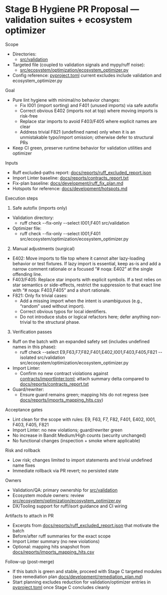 # Stage B Hygiene PR Proposal — validation suites + ecosystem optimizer

Scope
- Directories:
  - [src/validation](src/validation:1)
- Targeted file (coupled to validation signals and mypy/ruff noise):
  - [src/ecosystem/optimization/ecosystem_optimizer.py](src/ecosystem/optimization/ecosystem_optimizer.py:1)
- Config reference: [pyproject.toml](pyproject.toml:1) current excludes include validation and ecosystem_optimizer.py

Goal
- Pure lint hygiene with minimal/no behavior changes:
  - Fix I001 (import sorting) and F401 (unused imports) via safe autofix
  - Correct obvious E402 (imports not at top) where moving imports is risk-free
  - Replace star imports to avoid F403/F405 where explicit names are clear
  - Address trivial F821 (undefined name) only when it is an unmistakable typo/import omission; otherwise defer to structural PRs
- Keep CI green, preserve runtime behavior for validation utilities and optimizer

Inputs
- Ruff excluded-paths report: [docs/reports/ruff_excluded_report.json](docs/reports/ruff_excluded_report.json:1)
- Import Linter baseline: [docs/reports/contracts_report.txt](docs/reports/contracts_report.txt:1)
- Fix-plan baseline: [docs/development/ruff_fix_plan.md](docs/development/ruff_fix_plan.md:1)
- Hotspots for reference: [docs/development/hotspots.md](docs/development/hotspots.md:1)

Execution steps

1) Safe autofix (imports only)
- Validation directory:
  - ruff check --fix-only --select I001,F401 src/validation
- Optimizer file:
  - ruff check --fix-only --select I001,F401 src/ecosystem/optimization/ecosystem_optimizer.py

2) Manual adjustments (surgical)
- E402: Move imports to file top where it cannot alter lazy-loading behavior or test fixtures. If lazy import is essential, keep as-is and add a narrow comment rationale or a focused “# noqa: E402” at the single offending line.
- F403/F405: Replace star imports with explicit symbols. If a test relies on star semantics or side-effects, restrict the suppression to that exact line with “# noqa: F403,F405” and a short rationale.
- F821: Only fix trivial cases:
  - Add a missing import when the intent is unambiguous (e.g., “random” used without import).
  - Correct obvious typos for local identifiers.
  - Do not introduce stubs or logical refactors here; defer anything non-trivial to the structural phase.

3) Verification passes
- Ruff on the batch with an expanded safety set (includes undefined names in this phase):
  - ruff check --select E9,F63,F7,F82,F401,E402,I001,F403,F405,F821 --isolated src/validation src/ecosystem/optimization/ecosystem_optimizer.py
- Import Linter:
  - Confirm no new contract violations against [contracts/importlinter.toml](contracts/importlinter.toml:1); attach summary delta compared to [docs/reports/contracts_report.txt](docs/reports/contracts_report.txt:1)
- Guard/rewriter:
  - Ensure guard remains green; mapping hits do not regress (see [docs/reports/imports_mapping_hits.csv](docs/reports/imports_mapping_hits.csv:1))

Acceptance gates
- Lint clean for the scope with rules: E9, F63, F7, F82, F401, E402, I001, F403, F405, F821
- Import Linter: no new violations; guard/rewriter green
- No increase in Bandit Medium/High counts (security unchanged)
- No functional changes (inspection + smoke where applicable)

Risk and rollback
- Low risk; changes limited to import statements and trivial undefined name fixes
- Immediate rollback via PR revert; no persisted state

Owners
- Validation/QA: primary ownership for [src/validation](src/validation:1)
- Ecosystem module owners: review [src/ecosystem/optimization/ecosystem_optimizer.py](src/ecosystem/optimization/ecosystem_optimizer.py:1)
- DX/Tooling support for ruff/isort guidance and CI wiring

Artifacts to attach in PR
- Excerpts from [docs/reports/ruff_excluded_report.json](docs/reports/ruff_excluded_report.json:1) that motivate the batch
- Before/after ruff summaries for the exact scope
- Import Linter summary (no new violations)
- Optional: mapping hits snapshot from [docs/reports/imports_mapping_hits.csv](docs/reports/imports_mapping_hits.csv:1)

Follow-up (post-merge)
- If this batch is green and stable, proceed with Stage C targeted modules (see remediation plan [docs/development/remediation_plan.md](docs/development/remediation_plan.md:1))
- Start planning excludes reduction for validation/optimizer entries in [pyproject.toml](pyproject.toml:1) once Stage C concludes cleanly